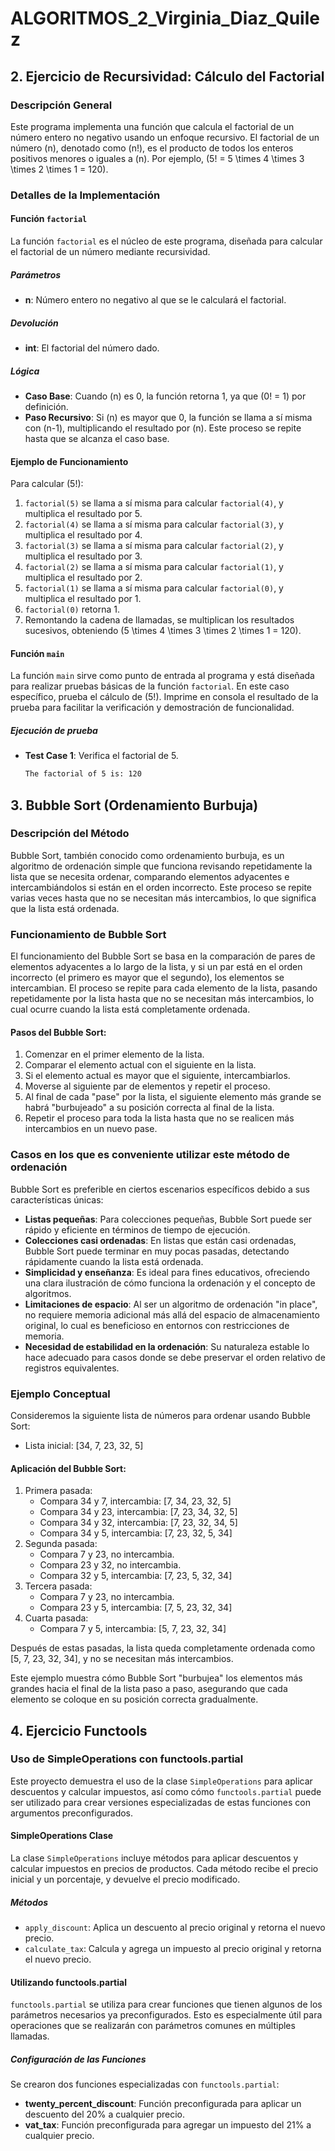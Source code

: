 # ALGORITMOS_2_Virginia_Diaz_Quilez



## 2. Ejercicio de Recursividad: Cálculo del Factorial

### Descripción General
Este programa implementa una función que calcula el factorial de un número entero no negativo usando un enfoque recursivo. El factorial de un número \(n\), denotado como \(n!\), es el producto de todos los enteros positivos menores o iguales a \(n\). Por ejemplo, \(5! = 5 \times 4 \times 3 \times 2 \times 1 = 120\).

### Detalles de la Implementación

#### Función `factorial`
La función `factorial` es el núcleo de este programa, diseñada para calcular el factorial de un número mediante recursividad.

##### Parámetros
- **n**: Número entero no negativo al que se le calculará el factorial.

##### Devolución
- **int**: El factorial del número dado.

##### Lógica
- **Caso Base**: Cuando \(n\) es 0, la función retorna 1, ya que \(0! = 1\) por definición.
- **Paso Recursivo**: Si \(n\) es mayor que 0, la función se llama a sí misma con \(n-1\), multiplicando el resultado por \(n\). Este proceso se repite hasta que se alcanza el caso base.

#### Ejemplo de Funcionamiento
Para calcular \(5!\):
1. `factorial(5)` se llama a sí misma para calcular `factorial(4)`, y multiplica el resultado por 5.
2. `factorial(4)` se llama a sí misma para calcular `factorial(3)`, y multiplica el resultado por 4.
3. `factorial(3)` se llama a sí misma para calcular `factorial(2)`, y multiplica el resultado por 3.
4. `factorial(2)` se llama a sí misma para calcular `factorial(1)`, y multiplica el resultado por 2.
5. `factorial(1)` se llama a sí misma para calcular `factorial(0)`, y multiplica el resultado por 1.
6. `factorial(0)` retorna 1.
7. Remontando la cadena de llamadas, se multiplican los resultados sucesivos, obteniendo \(5 \times 4 \times 3 \times 2 \times 1 = 120\).

#### Función `main`
La función `main` sirve como punto de entrada al programa y está diseñada para realizar pruebas básicas de la función `factorial`. En este caso específico, prueba el cálculo de \(5!\). Imprime en consola el resultado de la prueba para facilitar la verificación y demostración de funcionalidad.

##### Ejecución de prueba
- **Test Case 1**: Verifica el factorial de 5.
  ```bash
  The factorial of 5 is: 120


## 3. Bubble Sort (Ordenamiento Burbuja)

### Descripción del Método
Bubble Sort, también conocido como ordenamiento burbuja, es un algoritmo de ordenación simple que funciona revisando repetidamente la lista que se necesita ordenar, comparando elementos adyacentes e intercambiándolos si están en el orden incorrecto. Este proceso se repite varias veces hasta que no se necesitan más intercambios, lo que significa que la lista está ordenada.

### Funcionamiento de Bubble Sort
El funcionamiento del Bubble Sort se basa en la comparación de pares de elementos adyacentes a lo largo de la lista, y si un par está en el orden incorrecto (el primero es mayor que el segundo), los elementos se intercambian. El proceso se repite para cada elemento de la lista, pasando repetidamente por la lista hasta que no se necesitan más intercambios, lo cual ocurre cuando la lista está completamente ordenada.

#### Pasos del Bubble Sort:
1. Comenzar en el primer elemento de la lista.
2. Comparar el elemento actual con el siguiente en la lista.
3. Si el elemento actual es mayor que el siguiente, intercambiarlos.
4. Moverse al siguiente par de elementos y repetir el proceso.
5. Al final de cada "pase" por la lista, el siguiente elemento más grande se habrá "burbujeado" a su posición correcta al final de la lista.
6. Repetir el proceso para toda la lista hasta que no se realicen más intercambios en un nuevo pase.


### Casos en los que es conveniente utilizar este método de ordenación
Bubble Sort es preferible en ciertos escenarios específicos debido a sus características únicas:
- **Listas pequeñas**: Para colecciones pequeñas, Bubble Sort puede ser rápido y eficiente en términos de tiempo de ejecución.
- **Colecciones casi ordenadas**: En listas que están casi ordenadas, Bubble Sort puede terminar en muy pocas pasadas, detectando rápidamente cuando la lista está ordenada.
- **Simplicidad y enseñanza**: Es ideal para fines educativos, ofreciendo una clara ilustración de cómo funciona la ordenación y el concepto de algoritmos.
- **Limitaciones de espacio**: Al ser un algoritmo de ordenación "in place", no requiere memoria adicional más allá del espacio de almacenamiento original, lo cual es beneficioso en entornos con restricciones de memoria.
- **Necesidad de estabilidad en la ordenación**: Su naturaleza estable lo hace adecuado para casos donde se debe preservar el orden relativo de registros equivalentes.
  

### Ejemplo Conceptual
Consideremos la siguiente lista de números para ordenar usando Bubble Sort:
- Lista inicial: [34, 7, 23, 32, 5]

#### Aplicación del Bubble Sort:
1. Primera pasada:
   - Compara 34 y 7, intercambia: [7, 34, 23, 32, 5]
   - Compara 34 y 23, intercambia: [7, 23, 34, 32, 5]
   - Compara 34 y 32, intercambia: [7, 23, 32, 34, 5]
   - Compara 34 y 5, intercambia: [7, 23, 32, 5, 34]
2. Segunda pasada:
   - Compara 7 y 23, no intercambia.
   - Compara 23 y 32, no intercambia.
   - Compara 32 y 5, intercambia: [7, 23, 5, 32, 34]
3. Tercera pasada:
   - Compara 7 y 23, no intercambia.
   - Compara 23 y 5, intercambia: [7, 5, 23, 32, 34]
4. Cuarta pasada:
   - Compara 7 y 5, intercambia: [5, 7, 23, 32, 34]

Después de estas pasadas, la lista queda completamente ordenada como [5, 7, 23, 32, 34], y no se necesitan más intercambios.

Este ejemplo muestra cómo Bubble Sort "burbujea" los elementos más grandes hacia el final de la lista paso a paso, asegurando que cada elemento se coloque en su posición correcta gradualmente.


## 4. Ejercicio Functools

### Uso de SimpleOperations con functools.partial

Este proyecto demuestra el uso de la clase `SimpleOperations` para aplicar descuentos y calcular impuestos, así como cómo `functools.partial` puede ser utilizado para crear versiones especializadas de estas funciones con argumentos preconfigurados.

#### SimpleOperations Clase

La clase `SimpleOperations` incluye métodos para aplicar descuentos y calcular impuestos en precios de productos. Cada método recibe el precio inicial y un porcentaje, y devuelve el precio modificado.

##### Métodos

- `apply_discount`: Aplica un descuento al precio original y retorna el nuevo precio.
- `calculate_tax`: Calcula y agrega un impuesto al precio original y retorna el nuevo precio.

#### Utilizando functools.partial

`functools.partial` se utiliza para crear funciones que tienen algunos de los parámetros necesarios ya preconfigurados. Esto es especialmente útil para operaciones que se realizarán con parámetros comunes en múltiples llamadas.

##### Configuración de las Funciones

Se crearon dos funciones especializadas con `functools.partial`:

- **twenty_percent_discount**: Función preconfigurada para aplicar un descuento del 20% a cualquier precio.
- **vat_tax**: Función preconfigurada para agregar un impuesto del 21% a cualquier precio.
